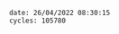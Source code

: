 

                date: 26/04/2022 08:30:15
                cycles: 105780

                         